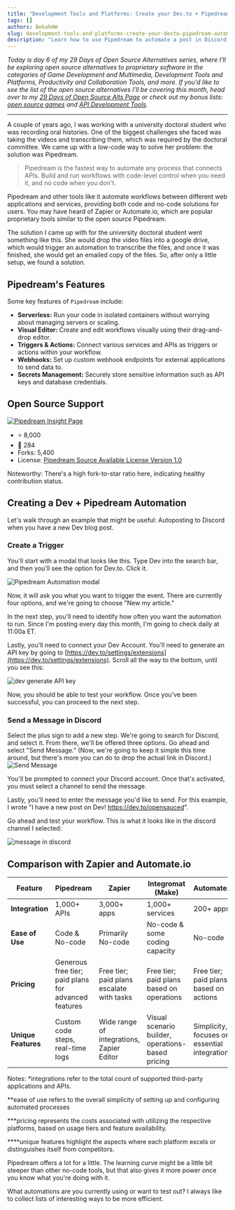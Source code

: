 ```yaml
---
title: "Development Tools and Platforms: Create your Dev.to + Pipedream Automation in under 20 minutes"
tags: []
authors: BekahHW
slug: development-tools-and-platforms-create-your-devto-pipedream-automation-in-under-20-minutes
description: "Learn how to use Pipedream to automate a post in Discord when you've created a new Dev post!"
---
```


*Today is day 6 of my 29 Days of Open Source Alternatives series, where I'll be exploring open source alternatives to proprietary software in the categories of Game Development and Multimedia, Development Tools and Platforms, Productivity and Collaboration Tools, and more. If you'd like to see the list of the open source alternatives I'll be covering this month, head over to my [29 Days of Open Source Alts Page](https://oss.fyi/oss-alts) or check out my bonus lists:  [open source games](https://oss.fyi/oss-games) and [API Development Tools](https://oss.fyi/api-tools).* 

<hr/>

A couple of years ago, I was working with a university doctoral student who was recording oral histories. One of the biggest challenges she faced was taking the videos and transcribing them, which was required by the doctoral committee. We came up with a low-code way to solve her problem: the solution was Pipedream. 

> Pipedream is the fastest way to automate any process that connects APIs. Build and run workflows with code-level control when you need it, and no code when you don't.

Pipedream and other tools like it automate workflows between different web applications and services, providing both code and no-code solutions for users. You may have heard of Zapier or Automate.io, which are popular proprietary tools similar to the open source Pipedream.  

The solution I came up with for the university doctoral student went something like this. She would drop the video files into a google drive, which would trigger an automation to transcribe the files, and once it was finished, she would get an emailed copy of the files. So, after only a little setup, we found a solution.

## Pipedream's Features

Some key features of `Pipedream` include:

- **Serverless:** Run your code in isolated containers without worrying about managing servers or scaling.
- **Visual Editor:** Create and edit workflows visually using their drag-and-drop editor.
- **Triggers & Actions:** Connect various services and APIs as triggers or actions within your workflow.
- **Webhooks:** Set up custom webhook endpoints for external applications to send data to.
- **Secrets Management:** Securely store sensitive information such as API keys and database credentials.

## Open Source Support

[![Pipedream Insight Page](https://dev-to-uploads.s3.amazonaws.com/uploads/articles/hjtwtr2h6ng965hob2zm.png)](https://app.opensauced.pizza/pages/BekahHW/1186/dashboard)

- ⭐ 8,000
- 👀 284
- Forks: 5,400
- License: [Pipedream Source Available License Version 1.0](https://github.com/pipedreamhq/pipedream?tab=License-1-ov-file#readme)

Noteworthy: There's a high fork-to-star ratio here, indicating healthy contribution status.

## Creating a Dev + Pipedream Automation

Let's walk through an example that might be useful: Autoposting to Discord when you have a new Dev blog post.

### Create a Trigger

You'll start with a modal that looks like this. Type Dev into the search bar, and then you'll see the option for Dev.to. Click it.

![Pipedream Automation modal](https://dev-to-uploads.s3.amazonaws.com/uploads/articles/xzl877qycwvnxhbjju7k.png)

Now, it will ask you what you want to trigger the event. There are currently four options, and we're going to choose "New my article."

In the next step, you'll need to identify how often you want the automation to run. Since I'm posting every day this month, I'm going to check daily at 11:00a ET.

Lastly, you'll need to connect your Dev Account. You'll need to generate an API key by going to [https://dev.to/settings/extensions](https://dev.to/settings/extensions). Scroll all the way to the bottom, until you see this:


![dev generate API key](https://dev-to-uploads.s3.amazonaws.com/uploads/articles/ersl0jrbk3nvxcwq9ssm.png)

Now, you should be able to test your workflow. Once you've been successful, you can proceed to the next step.

### Send a Message in Discord

Select the plus sign to add a new step. We're going to search for Discord, and select it. From there, we'll be offered three options. Go ahead and select "Send Message." (Now, we're going to keep it simple this time around, but there's more you can do to drop the actual link in Discord.)
![Send Message](https://dev-to-uploads.s3.amazonaws.com/uploads/articles/nvnep8gy9pja1x6i3s10.png)

You'll be prompted to connect your Discord account. Once that's activated, you must select a channel to send the message. 

Lastly, you'll need to enter the message you'd like to send. For this example, I wrote "I have a new post on Dev! https://dev.to/opensauced".

Go ahead and test your workflow. This is what it looks like in the discord channel I selected:

![message in discord](https://dev-to-uploads.s3.amazonaws.com/uploads/articles/q72udp93hj39b6akx7p3.png)


## Comparison with Zapier and Automate.io

| Feature             | Pipedream                                    | Zapier                                         | Integromat (Make)                              | Automate.io                                   |
|---------------------|----------------------------------------------|------------------------------------------------|------------------------------------------------|-----------------------------------------------|
| **Integration**     | 1,000+ APIs                                  | 3,000+ apps                                    | 1,000+ services                                | 200+ apps                                     |
| **Ease of Use**     | Code & No-code                               | Primarily No-code                              | No-code & some coding capacity                 | No-code                                       |
| **Pricing**         | Generous free tier; paid plans for advanced features | Free tier; paid plans escalate with tasks | Free tier; paid plans based on operations      | Free tier; paid plans based on actions        |
| **Unique Features** | Custom code steps, real-time logs           | Wide range of integrations, Zapier Editor      | Visual scenario builder, operations-based pricing | Simplicity, focuses on essential integrations |

Notes: *integrations refer to the total count of supported third-party applications and APIs.

**ease of use refers to the overall simplicity of setting up and configuring automated processes

***pricing represents the costs associated with utilizing the respective platforms, based on usage tiers and feature availability.

****unique features highlight the aspects where each platform excels or distinguishes itself from competitors.

Pipedream offers a lot for a little. The learning curve might be a little bit steeper than other no-code tools, but that also gives it more power once you know what you're doing with it. 

What automations are you currently using or want to test out? I always like to collect lists of interesting ways to be more efficient. 




